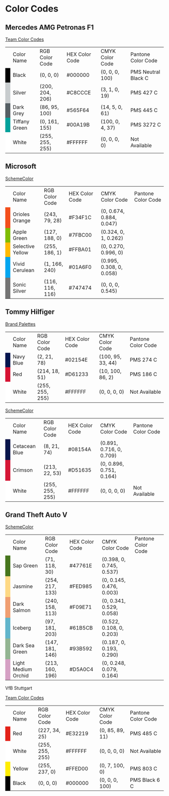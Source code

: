 # Color Codes

## Mercedes AMG Petronas F1

[Team Color Codes](https://teamcolorcodes.com/mercedes-amg-petronas-f1-team-color-codes/)

<table>
    <tr><td></td><td>Color Name</td><td>RGB Color Code</td><td>HEX Color Code</td><td>CMYK Color Code</td><td>Pantone Color Code</td></tr>
    <tr><td style="background-color:#000000;"></td><td>Black        </td><td>(0, 0, 0)      </td><td>#000000</td><td>(0, 0, 0, 100) </td><td>PMS Neutral Black C</td></tr>
    <tr><td style="background-color:#C8CCCE;"></td><td>Silver       </td><td>(200, 204, 206)</td><td>#C8CCCE</td><td>(3, 1, 0, 19)  </td><td>PMS 427 C          </td></tr>
    <tr><td style="background-color:#565F64;"></td><td>Dark Grey    </td><td>(86, 95, 100)  </td><td>#565F64</td><td>(14, 5, 0, 61) </td><td>PMS 445 C          </td></tr>
    <tr><td style="background-color:#00A19B;"></td><td>Tiffany Green</td><td>(0, 161, 155)  </td><td>#00A19B</td><td>(100, 0, 4, 37)</td><td>PMS 3272 C         </td></tr>
    <tr><td style="background-color:#FFFFFF;"></td><td>White        </td><td>(255, 255, 255)</td><td>#FFFFFF</td><td>(0, 0, 0, 0)   </td><td>Not Available      </td></tr>
</table>

## Microsoft

[SchemeColor](https://www.schemecolor.com/microsoft-colors.php)

<table>
    <tr><td></td><td>Color Name</td><td>RGB Color Code</td><td>HEX Color Code</td><td>CMYK Color Code</td><td>Pantone Color Code</td></tr>
    <tr><td style="background-color:#F34F1C;"></td><td>Orioles Orange  </td><td>(243, 79, 28)  </td><td>#F34F1C</td><td>(0, 0.674, 0.884, 0.047)</td><td></td></tr>
    <tr><td style="background-color:#7FBC00;"></td><td>Apple Green     </td><td>(127, 188, 0)  </td><td>#7FBC00</td><td>(0.324, 0, 1, 0.262)    </td><td></td></tr>
    <tr><td style="background-color:#FFBA01;"></td><td>Selective Yellow</td><td>(255, 186, 1)  </td><td>#FFBA01</td><td>(0, 0.270, 0.996, 0)    </td><td></td></tr>
    <tr><td style="background-color:#01A6F0;"></td><td>Vivid Cerulean  </td><td>(1, 166, 240)  </td><td>#01A6F0</td><td>(0.995, 0.308, 0, 0.058)</td><td></td></tr>
    <tr><td style="background-color:#747474;"></td><td>Sonic Silver    </td><td>(116, 116, 116)</td><td>#747474</td><td>(0, 0, 0, 0.545)        </td><td></td></tr>
</table>

## Tommy Hilfiger

[Brand Palettes](https://brandpalettes.com/tommy-hilfiger-colors/)

<table>
    <tr><td></td><td>Color Name</td><td>RGB Color Code</td><td>HEX Color Code</td><td>CMYK Color Code</td><td>Pantone Color Code</td></tr>
    <tr><td style="background-color:#02154E;"></td><td>Navy Blue    </td><td>(2, 21, 78)    </td><td>#02154E</td><td>(100, 95, 33, 44)</td><td>PMS 274 C</td></tr>
    <tr><td style="background-color:#D61233;"></td><td>Red          </td><td>(214, 18, 51)  </td><td>#D61233</td><td>(10, 100, 86, 2) </td><td>PMS 186 C</td></tr>
    <tr><td style="background-color:#FFFFFF;"></td><td>White        </td><td>(255, 255, 255)</td><td>#FFFFFF</td><td>(0, 0, 0, 0)     </td><td>Not Available</td></tr>
</table>

[SchemeColor](https://www.schemecolor.com/tommy-hilfiger.php)

<table>
    <tr><td></td><td>Color Name</td><td>RGB Color Code</td><td>HEX Color Code</td><td>CMYK Color Code</td><td>Pantone Color Code</td></tr>
    <tr><td style="background-color:#08154A;"></td><td>Cetacean Blue</td><td>(8, 21, 74)</td><td>#08154A</td><td>(0.891, 0.716, 0, 0.709)</td><td></td></tr>
    <tr><td style="background-color:#D51635;"></td><td>Crimson</td><td>(213, 22, 53)</td><td>#D51635</td><td>(0, 0.896, 0.751, 0.164)</td><td></td></tr>
    <tr><td style="background-color:#FFFFFF;"></td><td>White</td><td>(255, 255, 255)</td><td>#FFFFFF</td><td>(0, 0, 0, 0)</td><td>Not Available</td></tr>
</table>

## Grand Theft Auto V

[SchemeColor](https://www.schemecolor.com/grand-theft-auto-gta-v.php)

<table>
    <tr><td></td><td>Color Name</td><td>RGB Color Code</td><td>HEX Color Code</td><td>CMYK Color Code</td><td>Pantone Color Code</td></tr>
    <tr><td style="background-color:#47761E;"></td><td>Sap Green</td><td>(71, 118, 30)</td><td>#47761E</td><td>(0.398, 0, 0.745, 0.537)</td><td></td></tr>
    <tr><td style="background-color:#FED985;"></td><td>Jasmine</td><td>(254, 217, 133)</td><td>#FED985</td><td>(0, 0.145, 0.476, 0.003)</td><td></td></tr>
    <tr><td style="background-color:#F09E71;"></td><td>Dark Salmon</td><td>(240, 158, 113)</td><td>#F09E71</td><td>(0, 0.341, 0.529, 0.058)</td><td></td></tr>
    <tr><td style="background-color:#61B5CB;"></td><td>Iceberg</td><td>(97, 181, 203)</td><td>#61B5CB</td><td>(0.522, 0.108, 0, 0.203)</td><td></td></tr>
    <tr><td style="background-color:#93B592;"></td><td>Dark Sea Green</td><td>(147, 181, 146)</td><td>#93B592</td><td>(0.187, 0, 0.193, 0.290)</td><td></td></tr>
    <tr><td style="background-color:#D5A0C4;"></td><td>Light Medium Orchid</td><td>(213, 160, 196)</td><td>#D5A0C4</td><td>(0, 0.248, 0.079, 0.164)</td><td></td></tr>
</table>

VfB Stuttgart

[Team Color Codes](https://teamcolorcodes.com/vfb-stuttgart-color-codes/)

<table>
    <tr><td></td><td>Color Name</td><td>RGB Color Code</td><td>HEX Color Code</td><td>CMYK Color Code</td><td>Pantone Color Code</td></tr>
    <tr><td style="background-color:#E32219;"></td><td>Red</td><td>(227, 34, 25)</td><td>#E32219</td><td>(0, 85, 89, 11)</td><td>PMS 485 C</td></tr>
    <tr><td style="background-color:#FFFFFF;"></td><td>White</td><td>(255, 255, 255)</td><td>#FFFFFF</td><td>(0, 0, 0, 0)</td><td>Not Available</td></tr>
    <tr><td style="background-color:#FFED00;"></td><td>Yellow</td><td>(255, 237, 0)</td><td>#FFED00</td><td>(0, 7, 100, 0)</td><td>PMS 803 C</td></tr>
    <tr><td style="background-color:#000000;"></td><td>Black</td><td>(0, 0, 0)</td><td>#000000</td><td>(0, 0, 0, 100) </td><td>PMS Black 6 C</td></tr>
</table>
